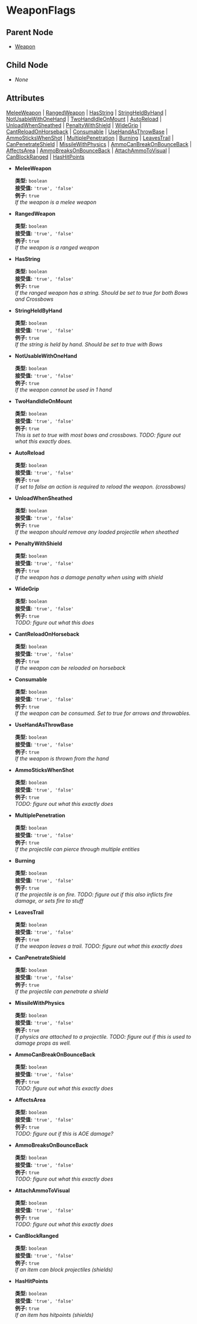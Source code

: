 # WeaponFlags

## Parent Node

* [Weapon](./)

## Child Node

* _None_

## Attributes

[MeleeWeapon](weaponflags.md#meleeweapon) \| [RangedWeapon](weaponflags.md#rangedweapon) \| [HasString](weaponflags.md#hasstring) \| [StringHeldByHand](weaponflags.md#stringheldbyhand) \| [NotUsableWithOneHand](weaponflags.md#notusablewithonehand) \| [TwoHandIdleOnMount](weaponflags.md#twohandidleonmount) \| [AutoReload](weaponflags.md#autoreload) \| [UnloadWhenSheathed](weaponflags.md#unloadwhensheathed) \| [PenaltyWithShield](weaponflags.md#penaltywithshield) \| [WideGrip](weaponflags.md#widegrip) \| [CantReloadOnHorseback](weaponflags.md#cantreloadonhorseback) \| [Consumable](weaponflags.md#consumable) \| [UseHandAsThrowBase](weaponflags.md#usehandasthrowbase) \| [AmmoSticksWhenShot](weaponflags.md#ammostickswhenshot) \| [MultiplePenetration](weaponflags.md#multiplepenetration) \| [Burning](weaponflags.md#burning) \| [LeavesTrail](weaponflags.md#leavestrail) \| [CanPenetrateShield](weaponflags.md#canpenetrateshield) \| [MissileWithPhysics](weaponflags.md#missilewithphysics) \| [AmmoCanBreakOnBounceBack](weaponflags.md#ammocanbreakonbounceback) \| [AffectsArea](weaponflags.md#affectsarea) \| [AmmoBreaksOnBounceBack](weaponflags.md#ammobreaksonbounceback) \| [AttachAmmoToVisual](weaponflags.md#attachammotovisual) \| [CanBlockRanged](weaponflags.md#canblockranged) \| [HasHitPoints](weaponflags.md#hashitpoints)

* **MeleeWeapon**

  **类型:** `boolean`  
  **接受值:** `'true', 'false'`  
  **例子:** `true`  
  _If the weapon is a melee weapon_

* **RangedWeapon**

  **类型:** `boolean`  
  **接受值:** `'true', 'false'`  
  **例子:** `true`  
  _If the weapon is a ranged weapon_

* **HasString**

  **类型:** `boolean`  
  **接受值:** `'true', 'false'`  
  **例子:** `true`  
  _If the ranged weapon has a string. Should be set to true for both Bows and Crossbows_

* **StringHeldByHand**

  **类型:** `boolean`  
  **接受值:** `'true', 'false'`  
  **例子:** `true`  
  _If the string is held by hand. Should be set to true with Bows_

* **NotUsableWithOneHand**

  **类型:** `boolean`  
  **接受值:** `'true', 'false'`  
  **例子:** `true`  
  _If the weapon cannot be used in 1 hand_

* **TwoHandIdleOnMount**

  **类型:** `boolean`  
  **接受值:** `'true', 'false'`  
  **例子:** `true`  
  _This is set to true with most bows and crossbows. TODO: figure out what this exactly does._

* **AutoReload**

  **类型:** `boolean`  
  **接受值:** `'true', 'false'`  
  **例子:** `true`  
  _If set to false an action is required to reload the weapon. \(crossbows\)_

* **UnloadWhenSheathed**

  **类型:** `boolean`  
  **接受值:** `'true', 'false'`  
  **例子:** `true`  
  _If the weapon should remove any loaded projectile when sheathed_

* **PenaltyWithShield**

  **类型:** `boolean`  
  **接受值:** `'true', 'false'`  
  **例子:** `true`  
  _If the weapon has a damage penalty when using with shield_

* **WideGrip**

  **类型:** `boolean`  
  **接受值:** `'true', 'false'`  
  **例子:** `true`  
  _TODO: figure out what this does_

* **CantReloadOnHorseback**

  **类型:** `boolean`  
  **接受值:** `'true', 'false'`  
  **例子:** `true`  
  _If the weapon can be reloaded on horseback_

* **Consumable**

  **类型:** `boolean`  
  **接受值:** `'true', 'false'`  
  **例子:** `true`  
  _If the weapon can be consumed. Set to true for arrows and throwables._

* **UseHandAsThrowBase**

  **类型:** `boolean`  
  **接受值:** `'true', 'false'`  
  **例子:** `true`  
  _If the weapon is thrown from the hand_

* **AmmoSticksWhenShot**

  **类型:** `boolean`  
  **接受值:** `'true', 'false'`  
  **例子:** `true`  
  _TODO: figure out what this exactly does_

* **MultiplePenetration**

  **类型:** `boolean`  
  **接受值:** `'true', 'false'`  
  **例子:** `true`  
  _If the projectile can pierce through multiple entities_

* **Burning**

  **类型:** `boolean`  
  **接受值:** `'true', 'false'`  
  **例子:** `true`  
  _If the projectile is on fire. TODO: figure out if this also inflicts fire damage, or sets fire to stuff_

* **LeavesTrail**

  **类型:** `boolean`  
  **接受值:** `'true', 'false'`  
  **例子:** `true`  
  _If the weapon leaves a trail. TODO: figure out what this exactly does_

* **CanPenetrateShield**

  **类型:** `boolean`  
  **接受值:** `'true', 'false'`  
  **例子:** `true`  
  _If the projectile can penetrate a shield_

* **MissileWithPhysics**

  **类型:** `boolean`  
  **接受值:** `'true', 'false'`  
  **例子:** `true`  
  _If physics are attached to a projectile. TODO: figure out if this is used to damage props as well._

* **AmmoCanBreakOnBounceBack**

  **类型:** `boolean`  
  **接受值:** `'true', 'false'`  
  **例子:** `true`  
  _TODO: figure out what this exactly does_

* **AffectsArea**

  **类型:** `boolean`  
  **接受值:** `'true', 'false'`  
  **例子:** `true`  
  _TODO: figure out if this is AOE damage?_

* **AmmoBreaksOnBounceBack**

  **类型:** `boolean`  
  **接受值:** `'true', 'false'`  
  **例子:** `true`  
  _TODO: figure out what this exactly does_

* **AttachAmmoToVisual**

  **类型:** `boolean`  
  **接受值:** `'true', 'false'`  
  **例子:** `true`  
  _TODO: figure out what this exactly does_

* **CanBlockRanged**

  **类型:** `boolean`  
  **接受值:** `'true', 'false'`  
  **例子:** `true`  
  _If an item can block projectiles \(shields\)_

* **HasHitPoints**

  **类型:** `boolean`  
  **接受值:** `'true', 'false'`  
  **例子:** `true`  
  _If an item has hitpoints \(shields\)_

